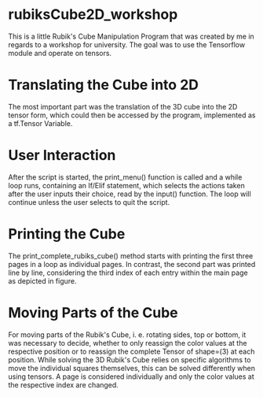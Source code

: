 # rubiksCube2D_workshop
This is a little Rubik's Cube Manipulation Program that was created by me in regards to a workshop for university. The goal was to use the Tensorflow module and operate on tensors. 

# Translating the Cube into 2D
The most important part was the translation of the 3D cube into the 2D tensor form, which could then be accessed by the program, implemented as a tf.Tensor Variable. 

# User Interaction
After the script is started, the print\_menu() function is called and a while loop runs, containing an If/Elif statement, which selects the actions taken after the user inputs their choice, read by the input() function. The loop will continue unless the user selects to quit the script. 

# Printing the Cube
The print\_complete\_rubiks\_cube() method starts with printing the first three pages in a loop as individual pages. In contrast, the second part was printed line by line, considering the third index of each entry within the main page as depicted in figure.  

# Moving Parts of the Cube
For moving parts of the Rubik's Cube, i. e. rotating sides, top or bottom, it was necessary to decide, whether to only reassign the color values at the respective position or to reassign the complete Tensor of shape=(3) at each position. 
While solving the 3D Rubik's Cube relies on specific algorithms to move the individual squares themselves, this can be solved differently when using tensors. A page is considered individually and only the color values at the respective index are changed. 

